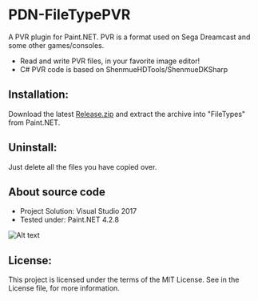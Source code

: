 # PDN-FileTypePVR
A PVR plugin for Paint.NET. PVR is a format used on Sega Dreamcast and some other games/consoles.

* Read and write PVR files, in your favorite image editor!
* C# PVR code is based on ShenmueHDTools/ShenmueDKSharp

## Installation:

Download the latest [Release.zip](https://github.com/derplayer/PDN-FileTypePVR/releases) and extract the archive into "FileTypes" from Paint.NET.

## Uninstall:

Just delete all the files you have copied over.

## About source code
* Project Solution: Visual Studio 2017
* Tested under: Paint.NET 4.2.8

![Alt text](https://i.imgur.com/TeNuzfH.png "PVR Plugin Save Screenshot from v1.0")

## License:
This project is licensed under the terms of the MIT License.
See in the License file, for more information.